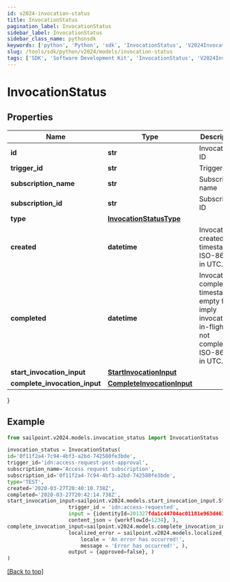 ```yaml
---
id: v2024-invocation-status
title: InvocationStatus
pagination_label: InvocationStatus
sidebar_label: InvocationStatus
sidebar_class_name: pythonsdk
keywords: ['python', 'Python', 'sdk', 'InvocationStatus', 'V2024InvocationStatus'] 
slug: /tools/sdk/python/v2024/models/invocation-status
tags: ['SDK', 'Software Development Kit', 'InvocationStatus', 'V2024InvocationStatus']
---
```


# InvocationStatus


## Properties

Name | Type | Description | Notes
------------ | ------------- | ------------- | -------------
**id** | **str** | Invocation ID | [required]
**trigger_id** | **str** | Trigger ID | [required]
**subscription_name** | **str** | Subscription name | [required]
**subscription_id** | **str** | Subscription ID | [required]
**type** | [**InvocationStatusType**](invocation-status-type) |  | [required]
**created** | **datetime** | Invocation created timestamp. ISO-8601 in UTC. | [required]
**completed** | **datetime** | Invocation completed timestamp; empty fields imply invocation is in-flight or not completed. ISO-8601 in UTC. | [optional] 
**start_invocation_input** | [**StartInvocationInput**](start-invocation-input) |  | [required]
**complete_invocation_input** | [**CompleteInvocationInput**](complete-invocation-input) |  | [optional] 
}

## Example

```python
from sailpoint.v2024.models.invocation_status import InvocationStatus

invocation_status = InvocationStatus(
id='0f11f2a4-7c94-4bf3-a2bd-742580fe3bde',
trigger_id='idn:access-request-post-approval',
subscription_name='Access request subscription',
subscription_id='0f11f2a4-7c94-4bf3-a2bd-742580fe3bde',
type='TEST',
created='2020-03-27T20:40:10.738Z',
completed='2020-03-27T20:42:14.738Z',
start_invocation_input=sailpoint.v2024.models.start_invocation_input.Start Invocation Input(
                    trigger_id = 'idn:access-requested', 
                    input = {identityId=201327fda1c44704ac01181e963d463c}, 
                    content_json = {workflowId=1234}, ),
complete_invocation_input=sailpoint.v2024.models.complete_invocation_input.Complete Invocation Input(
                    localized_error = sailpoint.v2024.models.localized_message.Localized Message(
                        locale = 'An error has occurred!', 
                        message = 'Error has occurred!', ), 
                    output = {approved=false}, )
)

```
[[Back to top]](#) 

